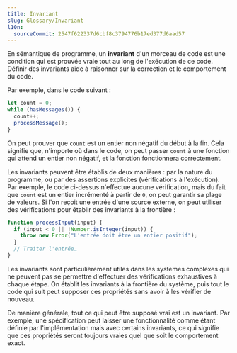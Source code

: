 ```yaml
---
title: Invariant
slug: Glossary/Invariant
l10n:
  sourceCommit: 2547f622337d6cbf8c3794776b17ed377d6aad57
---
```


En sémantique de programme, un **invariant** d'un morceau de code est une condition qui est prouvée vraie tout au long de l'exécution de ce code. Définir des invariants aide à raisonner sur la correction et le comportement du code.

Par exemple, dans le code suivant&nbsp;:

```js
let count = 0;
while (hasMessages()) {
  count++;
  processMessage();
}
```

On peut prouver que `count` est un entier non négatif du début à la fin. Cela signifie que, n'importe où dans le code, on peut passer `count` à une fonction qui attend un entier non négatif, et la fonction fonctionnera correctement.

Les invariants peuvent être établis de deux manières&nbsp;: par la nature du programme, ou par des assertions explicites (vérifications à l'exécution). Par exemple, le code ci-dessus n'effectue aucune vérification, mais du fait que `count` est un entier incrémenté à partir de `0`, on peut garantir sa plage de valeurs. Si l'on reçoit une entrée d'une source externe, on peut utiliser des vérifications pour établir des invariants à la frontière&nbsp;:

```js
function processInput(input) {
  if (input < 0 || !Number.isInteger(input)) {
    throw new Error("L'entrée doit être un entier positif");
  }
  // Traiter l'entrée…
}
```

Les invariants sont particulièrement utiles dans les systèmes complexes qui ne peuvent pas se permettre d'effectuer des vérifications exhaustives à chaque étape. On établit les invariants à la frontière du système, puis tout le code qui suit peut supposer ces propriétés sans avoir à les vérifier de nouveau.

De manière générale, tout ce qui peut être supposé vrai est un invariant. Par exemple, une spécification peut laisser une fonctionnalité comme étant définie par l'implémentation mais avec certains invariants, ce qui signifie que ces propriétés seront toujours vraies quel que soit le comportement exact.
